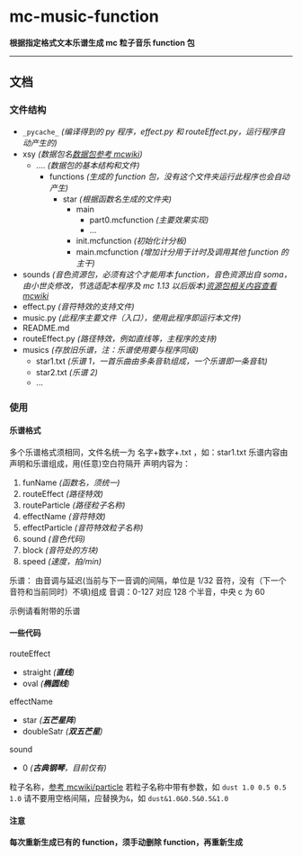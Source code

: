 # mc-music-function

**根据指定格式文本乐谱生成 mc 粒子音乐 function 包**

---

## 文档

### 文件结构

- `_pycache_` _(编译得到的 py 程序，effect.py 和 routeEffect.py，运行程序自动产生的)_
- xsy _(数据包名[数据包参考 mcwiki](https://minecraft-zh.gamepedia.com/%E6%95%B0%E6%8D%AE%E5%8C%85))_
  - .... _(数据包的基本结构和文件)_
    - functions _(生成的 function 包，没有这个文件夹运行此程序也会自动产生)_
      - star _(根据函数名生成的文件夹)_
        - main
          - part0.mcfunction _(主要效果实现)_
          - ...
        - init.mcfunction _(初始化计分板)_
        - main.mcfunction _(增加计分用于计时及调用其他 function 的主干)_
- sounds _(音色资源包，必须有这个才能用本 function，音色资源出自 soma，由小世炎修改，节选适配本程序及 mc 1.13 以后版本)[资源包相关内容查看 mcwiki](https://minecraft-zh.gamepedia.com/%E8%B5%84%E6%BA%90%E5%8C%85)_
- effect.py _(音符特效的支持文件)_
- music.py _(此程序主要文件（入口），使用此程序即运行本文件)_
- README.md
- routeEffect.py _(路径特效，例如直线等，主程序的支持)_
- musics _(存放旧乐谱，注：乐谱使用要与程序同级)_
  - star1.txt _(乐谱 1，一首乐曲由多条音轨组成，一个乐谱即一条音轨)_
  - star2.txt _(乐谱 2)_
  - ...

### 使用

#### 乐谱格式

多个乐谱格式须相同，文件名统一为 名字+数字+.txt ，如：star1.txt
乐谱内容由声明和乐谱组成，用(任意)空白符隔开
声明内容为：

1. funName _(函数名，须统一)_
1. routeEffect _(路径特效)_
1. routeParticle _(路径粒子名称)_
1. effectName _(音符特效)_
1. effectParticle _(音符特效粒子名称)_
1. sound _(音色代码)_
1. block _(音符处的方块)_
1. speed _(速度，拍/min)_

乐谱：
由音调与延迟(当前与下一音调的间隔，单位是 1/32 音符，没有（下一个音符和当前同时）不填)组成
音调：0-127 对应 128 个半音，中央 c 为 60

示例请看附带的乐谱

#### 一些代码

routeEffect

- straight _(**直线**)_
- oval _(**椭圆线**)_

effectName

- star _(**五芒星阵**)_
- doubleSatr _(**双五芒星**)_

sound

- 0 _(**古典钢琴**，目前仅有)_

粒子名称，[参考 mcwiki/particle](https://minecraft-zh.gamepedia.com/%E5%91%BD%E4%BB%A4/particle)
若粒子名称中带有参数，如 `dust 1.0 0.5 0.5 1.0`
请不要用空格间隔，应替换为`&`，如 `dust&1.0&0.5&0.5&1.0`

#### 注意

**每次重新生成已有的 function，须手动删除 function，再重新生成**
